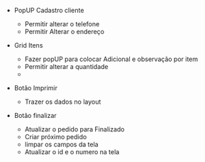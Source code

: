 - PopUP Cadastro cliente
    - Permitir alterar o telefone
    - Permitir Alterar o endereço

- Grid Itens
    - Fazer popUP para colocar Adicional e observação por item
    - Permitir alterar a quantidade
    - 

- Botão Imprimir
    - Trazer os dados no layout

- Botão finalizar
    - Atualizar o pedido para Finalizado
    - Criar próximo pedido
    - limpar os campos da tela
    - Atualizar o id e o numero na tela